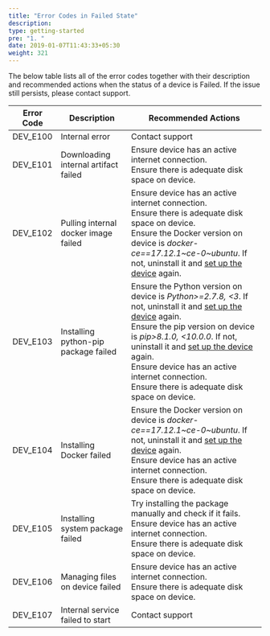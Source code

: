 ```yaml
---
title: "Error Codes in Failed State"
description:
type: getting-started
pre: "1. "
date: 2019-01-07T11:43:33+05:30
weight: 321
---
```

The below table lists all of the error codes together with their description
and recommended actions when the status of a device is Failed. If the issue still persists, please contact support.

| Error Code | Description | Recommended Actions |
| ---------- | ----------- | ----------------------- |
| DEV_E100 | Internal error | Contact support |
| DEV_E101 | Downloading internal artifact failed | Ensure device has an active internet connection.<br>Ensure there is adequate disk space on device. |
| DEV_E102 | Pulling internal docker image failed | Ensure device has an active internet connection.<br>Ensure there is adequate disk space on device.<br>Ensure the Docker version on device is *docker-ce==17.12.1~ce-0~ubuntu*. If not, uninstall it and [set up the device](/getting-started/add-new-device/#setting-up-a-device) again. |
| DEV_E103 | Installing python-pip package failed | Ensure the Python version on device is *Python>=2.7.8, <3*. If not, uninstall it and [set up the device](/getting-started/add-new-device/#setting-up-a-device) again.<br>Ensure the pip version on device is *pip>8.1.0, <10.0.0*. If not, uninstall it and [set up the device](/getting-started/add-new-device/#setting-up-a-device) again.<br>Ensure device has an active internet connection.<br>Ensure there is adequate disk space on device. |
| DEV_E104 | Installing Docker failed | Ensure the Docker version on device is *docker-ce==17.12.1~ce-0~ubuntu*. If not, uninstall it and [set up the device](/getting-started/add-new-device/#setting-up-a-device) again.<br>Ensure device has an active internet connection.<br>Ensure there is adequate disk space on device. |
| DEV_E105 | Installing system package failed | Try installing the package manually and check if it fails.<br>Ensure device has an active internet connection.<br>Ensure there is adequate disk space on device. |
| DEV_E106 | Managing files on device failed | Ensure device has an active internet connection.<br>Ensure there is adequate disk space on device. |
| DEV_E107 | Internal service failed to start | Contact support |
